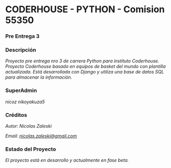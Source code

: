 # **CODERHOUSE - PYTHON - Comision 55350**
### Pre Entrega 3

### Descripción
*Proyecto pre entrega nro 3 de carrera Python para instituto Coderhouse.*
*Proyecto Coderhouse basado en equipos de basket del mundo con plantilla actualizada. Está desarrollada con Django y utiliza una base de datos SQL para almacenar la información.*
### SuperAdmin 
*nicoz*
*nikoyakuza5*


### Créditos
*Autor: Nicolas Zaleski*

*Email: nicolas.zaleski@gmail.com*

### Estado del Proyecto
*El proyecto está en desarrollo y actualmente en fase beta.*